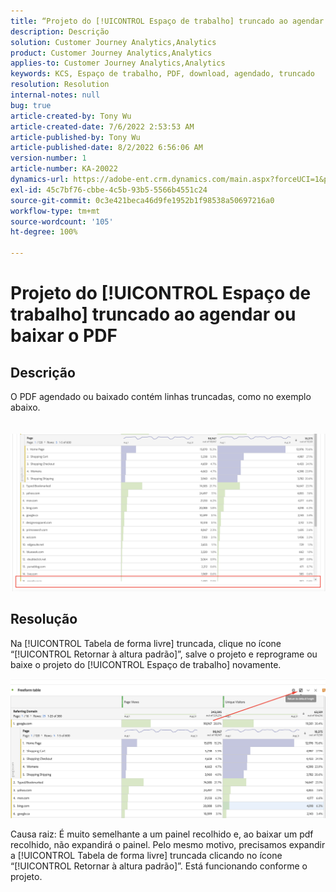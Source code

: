 ```yaml
---
title: “Projeto do [!UICONTROL Espaço de trabalho] truncado ao agendar ou baixar o PDF”
description: Descrição
solution: Customer Journey Analytics,Analytics
product: Customer Journey Analytics,Analytics
applies-to: Customer Journey Analytics,Analytics
keywords: KCS, Espaço de trabalho, PDF, download, agendado, truncado
resolution: Resolution
internal-notes: null
bug: true
article-created-by: Tony Wu
article-created-date: 7/6/2022 2:53:53 AM
article-published-by: Tony Wu
article-published-date: 8/2/2022 6:56:06 AM
version-number: 1
article-number: KA-20022
dynamics-url: https://adobe-ent.crm.dynamics.com/main.aspx?forceUCI=1&pagetype=entityrecord&etn=knowledgearticle&id=0a8bd2d7-d6fc-ec11-82e5-000d3a3b090d
exl-id: 45c7bf76-cbbe-4c5b-93b5-5566b4551c24
source-git-commit: 0c3e421beca46d9fe1952b1f98538a50697216a0
workflow-type: tm+mt
source-wordcount: '105'
ht-degree: 100%

---
```


# Projeto do [!UICONTROL Espaço de trabalho] truncado ao agendar ou baixar o PDF

## Descrição

O PDF agendado ou baixado contém linhas truncadas, como no exemplo abaixo.<br><br>
<br>![](assets/___140e6ba7-d7fc-ec11-82e5-000d3a3b090d___.png)

## Resolução


Na [!UICONTROL Tabela de forma livre] truncada, clique no ícone “[!UICONTROL Retornar à altura padrão]”, salve o projeto e reprograme ou baixe o projeto do [!UICONTROL Espaço de trabalho] novamente.

![](assets/e9fea250-d7fc-ec11-82e5-000d3a3b090d.png)

Causa raiz:
É muito semelhante a um painel recolhido e, ao baixar um pdf recolhido, não expandirá o painel.
Pelo mesmo motivo, precisamos expandir a [!UICONTROL Tabela de forma livre] truncada clicando no ícone “[!UICONTROL Retornar à altura padrão]”. Está funcionando conforme o projeto.
